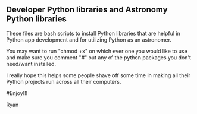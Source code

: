 ## Developer Python libraries and Astronomy Python libraries

These files are bash scripts to install Python libraries that are helpful in Python app development
and for utilizing Python as an astronomer.

You may want to run "chmod +x" on which ever one you would like to use and make sure you comment "#" out any 
of the python packages you don't need/want installed. 

I really hope this helps some people shave off some time in making all their Python projects run across all their computers.

#Enjoy!!!

Ryan
